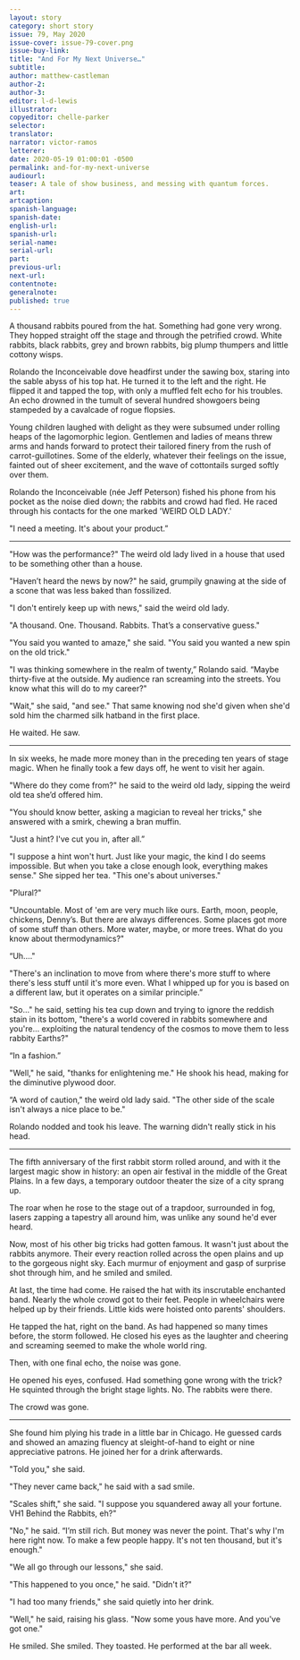 ```yaml
---
layout: story
category: short story
issue: 79, May 2020
issue-cover: issue-79-cover.png
issue-buy-link:
title: "And For My Next Universe…"
subtitle:
author: matthew-castleman
author-2:
author-3:
editor: l-d-lewis
illustrator:
copyeditor: chelle-parker
selector:
translator:
narrator: victor-ramos
letterer:
date: 2020-05-19 01:00:01 -0500
permalink: and-for-my-next-universe
audiourl:
teaser: A tale of show business, and messing with quantum forces.
art:
artcaption:
spanish-language:
spanish-date:
english-url:
spanish-url:
serial-name:
serial-url:
part:
previous-url:
next-url:
contentnote:
generalnote:
published: true
---
```

A thousand rabbits poured from the hat. Something had gone very wrong. They hopped straight off the stage and through the petrified crowd. White rabbits, black rabbits, grey and brown rabbits, big plump thumpers and little cottony wisps.

Rolando the Inconceivable dove headfirst under the sawing box, staring into the sable abyss of his top hat. He turned it to the left and the right. He flipped it and tapped the top, with only a muffled felt echo for his troubles. An echo drowned in the tumult of several hundred showgoers being stampeded by a cavalcade of rogue flopsies.

Young children laughed with delight as they were subsumed under rolling heaps of the lagomorphic legion. Gentlemen and ladies of means threw arms and hands forward to protect their tailored finery from the rush of carrot-guillotines. Some of the elderly, whatever their feelings on the issue, fainted out of sheer excitement, and the wave of cottontails surged softly over them.

Rolando the Inconceivable (née Jeff Peterson) fished his phone from his pocket as the noise died down; the rabbits and crowd had fled. He raced through his contacts for the one marked 'WEIRD OLD LADY.'

"I need a meeting. It's about your product.”

----

"How was the performance?" The weird old lady lived in a house that used to be something other than a house.

"Haven’t heard the news by now?" he said, grumpily gnawing at the side of a scone that was less baked than fossilized.

"I don't entirely keep up with news," said the weird old lady.

"A thousand. One. Thousand. Rabbits. That’s a conservative guess."

"You said you wanted to amaze," she said. "You said you wanted a new spin on the old trick."

"I was thinking somewhere in the realm of twenty,” Rolando said. “Maybe thirty-five at the outside. My audience ran screaming into the streets. You know what this will do to my career?"

"Wait," she said, "and see." That same knowing nod she'd given when she'd sold him the charmed silk hatband in the first place.

He waited. He saw.

----

In six weeks, he made more money than in the preceding ten years of stage magic. When he finally took a few days off, he went to visit her again.

 "Where do they come from?" he said to the weird old lady, sipping the weird old tea she’d offered him.

"You should know better, asking a magician to reveal her tricks," she answered with a smirk, chewing a bran muffin.

"Just a hint? I've cut you in, after all.”

"I suppose a hint won't hurt. Just like your magic, the kind I do seems impossible. But when you take a close enough look, everything makes sense." She sipped her tea. "This one's about universes."

"Plural?"

"Uncountable. Most of 'em are very much like ours. Earth, moon, people, chickens, Denny’s. But there are always differences. Some places got more of some stuff than others. More water, maybe, or more trees. What do you know about thermodynamics?"

“Uh.…"

"There's an inclination to move from where there's more stuff to where there's less stuff until it's more even. What I whipped up for you is based on a different law, but it operates on a similar principle.”

"So…" he said, setting his tea cup down and trying to ignore the reddish stain in its bottom, "there's a world covered in rabbits somewhere and you're… exploiting the natural tendency of the cosmos to move them to less rabbity Earths?"

“In a fashion.”

"Well," he said, "thanks for enlightening me." He shook his head, making for the diminutive plywood door.

“A word of caution," the weird old lady said. "The other side of the scale isn't always a nice place to be."

Rolando nodded and took his leave. The warning didn't really stick in his head.

----

The fifth anniversary of the first rabbit storm rolled around, and with it the largest magic show in history: an open air festival in the middle of the Great Plains. In a few days, a temporary outdoor theater the size of a city sprang up.

The roar when he rose to the stage out of a trapdoor, surrounded in fog, lasers zapping a tapestry all around him, was unlike any sound he'd ever heard.

Now, most of his other big tricks had gotten famous. It wasn't just about the rabbits anymore. Their every reaction rolled across the open plains and up to the gorgeous night sky. Each murmur of enjoyment and gasp of surprise shot through him, and he smiled and smiled.

At last, the time had come. He raised the hat with its inscrutable enchanted band. Nearly the whole crowd got to their feet. People in wheelchairs were helped up by their friends. Little kids were hoisted onto parents' shoulders.

He tapped the hat, right on the band. As had happened so many times before, the storm followed. He closed his eyes as the laughter and cheering and screaming seemed to make the whole world ring.

Then, with one final echo, the noise was gone.

He opened his eyes, confused. Had something gone wrong with the trick? He squinted through the bright stage lights. No. The rabbits were there.

The crowd was gone.

----

She found him plying his trade in a little bar in Chicago. He guessed cards and showed an amazing fluency at sleight-of-hand to eight or nine appreciative patrons. He joined her for a drink afterwards.

"Told you," she said.

"They never came back," he said with a sad smile.

"Scales shift," she said. "I suppose you squandered away all your fortune. VH1 Behind the Rabbits, eh?"

"No," he said. “I’m still rich. But money was never the point. That's why I'm here right now. To make a few people happy. It's not ten thousand, but it's enough."

"We all go through our lessons," she said.

"This happened to you once," he said. "Didn't it?"

"I had too many friends," she said quietly into her drink.

"Well," he said, raising his glass. "Now some yous have more. And you've got one."

He smiled. She smiled. They toasted. He performed at the bar all week.
